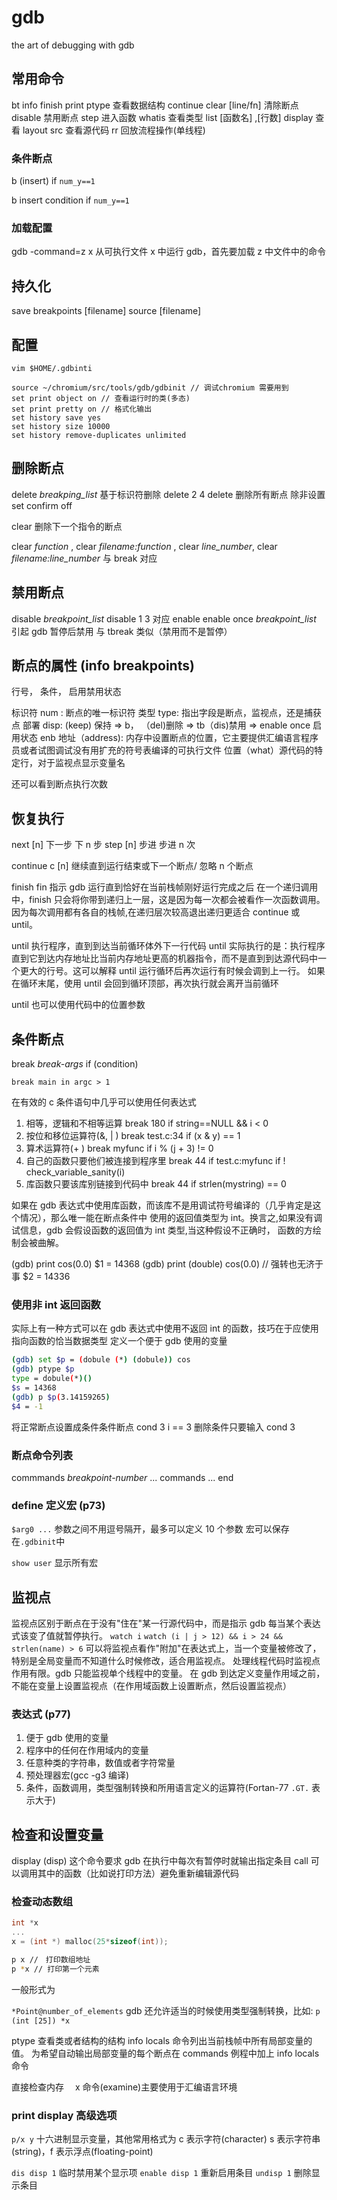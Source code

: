 # gdb

the art of debugging with gdb

## 常用命令

bt
info
finish
print
ptype 查看数据结构
continue
clear [line/fn] 清除断点
disable 禁用断点
step 进入函数
whatis 查看类型
list [函数名] ,[行数]
display 查看
layout src 查看源代码
rr 回放流程操作(单线程)

### 条件断点

b (insert) if `num_y==1`

b insert
condition if `num_y==1`

### 加载配置

gdb -command=z x 从可执行文件 x 中运行 gdb，首先要加载 z 中文件中的命令

## 持久化

save breakpoints [filename]
source [filename]

## 配置

`vim $HOME/.gdbinti`

```gdbinit
source ~/chromium/src/tools/gdb/gdbinit // 调试chromium 需要用到
set print object on // 查看运行时的类(多态)
set print pretty on // 格式化输出
set history save yes
set history size 10000
set history remove-duplicates unlimited
```

## 删除断点

delete _breakping_list_ 基于标识符删除
delete 2 4
delete 删除所有断点 除非设置 set confirm off

clear 删除下一个指令的断点

clear _function_ , clear _filename:function_ , clear _line_number_, clear _filename:line_number_ 与 break 对应

## 禁用断点

disable _breakpoint_list_
disable 1 3 对应 enable
enable once _breakpoint_list_ 引起 gdb 暂停后禁用
与 tbreak 类似（禁用而不是暂停）

## 断点的属性 (info breakpoints)

行号， 条件， 启用禁用状态

标识符 num : 断点的唯一标识符
类型 type: 指出字段是断点，监视点，还是捕获点
部署 disp: (keep) 保持 => b， （del)删除 => tb（dis)禁用 => enable once
启用状态 enb
地址（address): 内存中设置断点的位置，它主要提供汇编语言程序员或者试图调试没有用扩充的符号表编译的可执行文件
位置（what）源代码的特定行，对于监视点显示变量名

还可以看到断点执行次数

## 恢复执行

next [n] 下一步 下 n 步
step [n] 步进 步进 n 次

continue c [n] 继续直到运行结束或下一个断点/ 忽略 n 个断点

finish fin 指示 gdb 运行直到恰好在当前栈帧刚好运行完成之后
在一个递归调用中，finish 只会将你带到递归上一层，这是因为每一次都会被看作一次函数调用。因为每次调用都有各自的栈帧,在递归层次较高退出递归更适合 continue 或 until。

until 执行程序，直到到达当前循环体外下一行代码
until 实际执行的是：执行程序直到它到达内存地址比当前内存地址更高的机器指令，而不是直到到达源代码中一个更大的行号。这可以解释 until 运行循环后再次运行有时候会调到上一行。
如果在循环末尾，使用 until 会回到循环顶部，再次执行就会离开当前循环

until 也可以使用代码中的位置参数

## 条件断点

break _break-args_ if (condition)

`break main in argc > 1`

在有效的 c 条件语句中几乎可以使用任何表达式

1. 相等，逻辑和不相等运算
   break 180 if string==NULL && i < 0
2. 按位和移位运算符(&, | )
   break test.c:34 if (x & y) == 1
3. 算术运算符(+ )
   break myfunc if i % (j + 3) != 0
4. 自己的函数只要他们被连接到程序里
   break 44 if test.c:myfunc if ! check_variable_sanity(i)
5. 库函数只要该库别链接到代码中
   break 44 if strlen(mystring) == 0

如果在 gdb 表达式中使用库函数，而该库不是用调试符号编译的（几乎肯定是这个情况），那么唯一能在断点条件中
使用的返回值类型为 int。换言之,如果没有调试信息，gdb 会假设函数的返回值为 int 类型,当这种假设不正确时，
函数的方绘制会被曲解。

(gdb) print cos(0.0)
$1 = 14368
(gdb) print (double) cos(0.0) // 强转也无济于事
$2 = 14336

### 使用非 int 返回函数

实际上有一种方式可以在 gdb 表达式中使用不返回 int 的函数，技巧在于应使用指向函数的恰当数据类型
定义一个便于 gdb 使用的变量

```bash
(gdb) set $p = (dobule (*) (dobule)) cos
(gdb) ptype $p
type = dobule(*)()
$s = 14368
(gdb) p $p(3.14159265)
$4 = -1
```

将正常断点设置成条件条件断点
cond 3 i == 3
删除条件只要输入
cond 3

### 断点命令列表

commmands _breakpoint-number_
...
commands
...
end

### define 定义宏 (p73)

`$arg0 ...`
参数之间不用逗号隔开，最多可以定义 10 个参数
宏可以保存在`.gdbinit`中

`show user`
显示所有宏

## 监视点

监视点区别于断点在于没有"住在"某一行源代码中，而是指示 gdb 每当某个表达式该变了值就暂停执行。
`watch i`
`watch (i | j > 12) && i > 24 && strlen(name) > 6`
可以将监视点看作"附加"在表达式上，当一个变量被修改了，特别是全局变量而不知道什么时候修改，适合用监视点。
处理线程代码时监视点作用有限。gdb 只能监视单个线程中的变量。
在 gdb 到达定义变量作用域之前，不能在变量上设置监视点（在作用域函数上设置断点，然后设置监视点）

### 表达式 (p77)

1. 便于 gdb 使用的变量
2. 程序中的任何在作用域内的变量
3. 任意种类的字符串，数值或者字符常量
4. 预处理器宏(gcc -g3 编译)
5. 条件，函数调用，类型强制转换和所用语言定义的运算符(Fortan-77 `.GT.` 表示大于)

## 检查和设置变量

display (disp)
这个命令要求 gdb 在执行中每次有暂停时就输出指定条目
call 可以调用其中的函数（比如说打印方法）避免重新编辑源代码

### 检查动态数组

```c
int *x
...
x = (int *) malloc(25*sizeof(int));
```

```bash
p x //　打印数组地址
p *x // 打印第一个元素
```

一般形式为

`*Point@number_of_elements`
gdb 还允许适当的时候使用类型强制转换，比如:
`p (int [25]) *x`

ptype 查看类或者结构的结构
info locals 命令列出当前栈帧中所有局部变量的值。
为希望自动输出局部变量的每个断点在 commands 例程中加上 info locals 命令

直接检查内存　 x 命令(examine)主要使用于汇编语言环境

### print display 高级选项

`p/x y`
十六进制显示变量，其他常用格式为 c 表示字符(character) s 表示字符串(string)，f 表示浮点(floating-point)

`dis disp 1` 临时禁用某个显示项
`enable disp 1` 重新启用条目
`undisp 1` 删除显示条目
